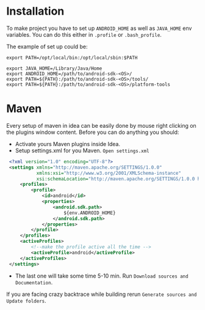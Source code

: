 # Installation
To make project you have to set up `ANDROID_HOME` as well as `JAVA_HOME` env variables.
You can do this either in `.profile` or `.bash_profile`.

The example of set up could be:

    export PATH=/opt/local/bin:/opt/local/sbin:$PATH

    export JAVA_HOME=/Library/Java/Home
    export ANDROID_HOME=/path/to/android-sdk-<OS>/
    export PATH=${PATH}:/path/to/android-sdk-<OS>/tools/
    export PATH=${PATH}:/path/to/android-sdk-<OS>/platform-tools

# Maven
Every setup of maven in idea can be easily done by mouse right clicking on the plugins window content.
Before you can do anything you should:
 - Activate yours Maven plugins inside Idea.
 - Setup settings.xml for you Maven. `Open settings.xml`
 
```xml
 <?xml version="1.0" encoding="UTF-8"?>
 <settings xmlns="http://maven.apache.org/SETTINGS/1.0.0"
           xmlns:xsi="http://www.w3.org/2001/XMLSchema-instance"
           xsi:schemaLocation="http://maven.apache.org/SETTINGS/1.0.0 http://maven.apache.org/xsd/settings-1.0.0.xsd">
     <profiles>
         <profile>
             <id>android</id>
             <properties>
                 <android.sdk.path>
                     ${env.ANDROID_HOME}
                 </android.sdk.path>
             </properties>
         </profile>
     </profiles>
     <activeProfiles>
         <!--make the profile active all the time -->
         <activeProfile>android</activeProfile>
     </activeProfiles>
 </settings>
```

 - The last one will take some time 5-10 min. Run `Download sources and Documentation`.

If you are facing crazy backtrace while building rerun `Generate sources and Update folders`.
